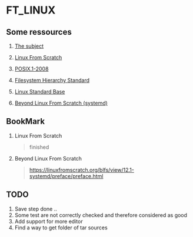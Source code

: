 # FT_LINUX

## Some ressources

1. [The subject](rsc/en.subject.pdf)
1. [Linux From Scratch](https://www.linuxfromscratch.org/lfs/view/stable/index.html)
1. [POSIX.1-2008](https://pubs.opengroup.org/onlinepubs/9699919799/)
1. [Filesystem Hierarchy Standard](https://refspecs.linuxfoundation.org/FHS_3.0/fhs/index.html)
1. [Linux Standard Base](https://refspecs.linuxfoundation.org/lsb.shtml)

1. [Beyond Linux From Scratch (systemd)](https://linuxfromscratch.org/blfs/view/12.1-systemd/)

## BookMark

1. Linux From Scratch
	> finished
2. Beyond Linux From Scratch
	> https://linuxfromscratch.org/blfs/view/12.1-systemd/preface/preface.html

## TODO

1. Save step done ..
1. Some test are not correctly checked and therefore considered as good
1. Add support for more editor
1. Find a way to get folder of tar sources
